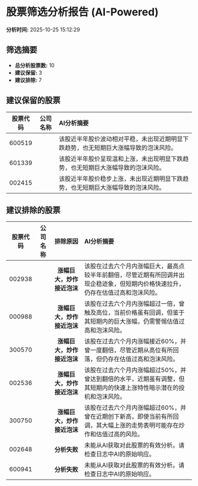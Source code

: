 # 股票筛选分析报告 (AI-Powered)

**分析时间:** 2025-10-25 15:12:29

## 筛选摘要

- **总分析股票数:** 10
- **建议保留:** 3
- **建议排除:** 7

## 建议保留的股票

| 股票代码 | 公司名称 | AI分析摘要 |
|:---:|:---:|:---|
| 600519 |  | 该股近半年股价波动相对平稳，未出现近期明显下跌趋势，也无短期巨大涨幅导致的泡沫风险。 |
| 601339 |  | 该股近半年股价呈现温和上涨，未出现明显下跌趋势，也无短期巨大涨幅导致的泡沫风险。 |
| 002415 |  | 该股近半年股价稳步上涨，未出现近期明显下跌趋势，也无短期巨大涨幅导致的泡沫风险。 |

## 建议排除的股票

| 股票代码 | 公司名称 | 排除原因 | AI分析摘要 |
|:---:|:---:|:---:|:---|
| 002938 |  | **涨幅巨大，炒作接近泡沫** | 该股在过去六个月内涨幅巨大，最高点较半年前翻倍，尽管近期有所回调并出现企稳迹象，但短期内价格快速拉升，仍存在估值过高和泡沫风险。 |
| 000988 |  | **涨幅巨大，炒作接近泡沫** | 该股在过去六个月内涨幅超过一倍，曾触及高位，当前价格虽有回调，但鉴于其短期内的巨大涨幅，仍需警惕估值过高和泡沫风险。 |
| 300570 |  | **涨幅巨大，炒作接近泡沫** | 该股在过去六个月内涨幅接近60%，并曾一度翻倍，尽管近期从高位有所回落，但仍存在估值过高和泡沫风险。 |
| 002536 |  | **涨幅巨大，炒作接近泡沫** | 该股在过去六个月内涨幅超过50%，并曾达到翻倍的水平，近期虽有调整，但其短期内的快速上涨特性暗示潜在的投机和泡沫风险。 |
| 300750 |  | **涨幅巨大，炒作接近泡沫** | 该股在过去六个月内涨幅超过60%，并曾在近期创下新高，即使当前有所回调，其大幅上涨的走势表明可能存在炒作和估值过高的风险。 |
| 002648 |  | **分析失败** | 未能从AI获取对此股票的有效分析。请检查日志中AI的原始响应。 |
| 600941 |  | **分析失败** | 未能从AI获取对此股票的有效分析。请检查日志中AI的原始响应。 |
